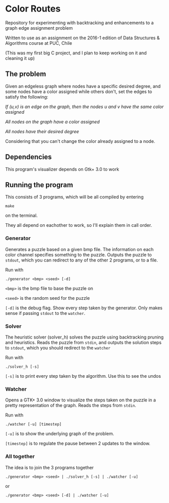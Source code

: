# Color Routes

Repository for experimenting with backtracking and enhancements to a graph edge assignment problem

Written to use as an assignment on the 2016-1 edition of Data Structures & Algorithms course at PUC, Chile

(This was my first big C project, and I plan to keep working on it and cleaning it up)

## The problem

Given an edgeless graph where nodes have a specific desired degree, and some nodes have a color assigned while others don't, set the edges to satisfy the following:

_If (u,v) is an edge on the graph, then the nodes u and v have the same color assigned_

_All nodes on the graph have a color assigned_

_All nodes have their desired degree_

Considering that you can't change the color already assigned to a node.

## Dependencies

This program's visualizer depends on Gtk+ 3.0 to work

## Running the program

This consists of 3 programs, which will be all compiled by entering

```
make
```

on the terminal.

They all depend on eachother to work, so I'll explain them in call order.

### Generator

Generates a puzzle based on a given bmp file. The information on each color channel specifies something to the puzzle. Outputs the puzzle to `stdout`, which you can redirect to any of the other 2 programs, or to a file.

Run with

```
./generator <bmp> <seed> [-d]
```

`<bmp>` is the bmp file to base the puzzle on

`<seed>` is the random seed for the puzzle

`[-d]` is the debug flag. Show every step taken by the generator. Only makes sense if passing `stdout` to the `watcher`.

### Solver

The heuristic solver (solver_h) solves the puzzle using backtracking pruning and heuristics. Reads the puzzle from `stdin`, and outputs the solution steps to `stdout`, which you should redirect to the `watcher`

Run with

```
./solver_h [-s]
```

`[-s]` is to print every step taken by the algorithm. Use this to see the undos

### Watcher

Opens a GTK+ 3.0 window to visualize the steps taken on the puzzle in a pretty representation of the graph. Reads the steps from `stdin`.

Run with

```
./watcher [-u] [timestep]
```

`[-u]` is to show the underlying graph of the problem.

`[timestep]` is to regulate the pause between 2 updates to the window.

### All together

The idea is to join the 3 programs together

```
./generator <bmp> <seed> | ./solver_h [-s] | ./watcher [-u]
```

or

```
./generator <bmp> <seed> [-d] | ./watcher [-u]
```
